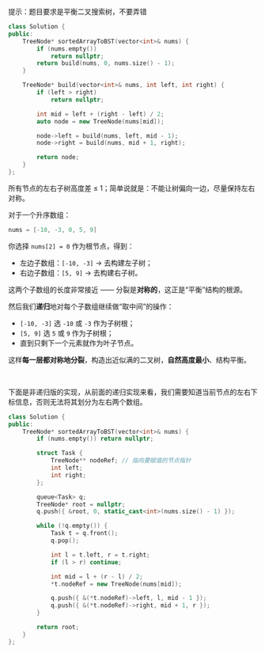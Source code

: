 提示：题目要求是平衡二叉搜索树，不要弄错

```c++
class Solution {
public:
    TreeNode* sortedArrayToBST(vector<int>& nums) {
        if (nums.empty())
            return nullptr;
        return build(nums, 0, nums.size() - 1);
    }

    TreeNode* build(vector<int>& nums, int left, int right) {
        if (left > right)
            return nullptr;

        int mid = left + (right - left) / 2;
        auto node = new TreeNode(nums[mid]);

        node->left = build(nums, left, mid - 1);
        node->right = build(nums, mid + 1, right);

        return node;
    }
};
```

所有节点的左右子树高度差 ≤ 1；简单说就是：不能让树偏向一边，尽量保持左右对称。

对于一个升序数组：

```c++
nums = [-10, -3, 0, 5, 9]
```

你选择 `nums[2] = 0` 作为根节点，得到：

- 左边子数组：`[-10, -3]` → 去构建左子树；
- 右边子数组：`[5, 9]` → 去构建右子树。

这两个子数组的长度非常接近 —— 分裂是**对称的**，这正是“平衡”结构的根源。

然后我们**递归**地对每个子数组继续做“取中间”的操作：

- `[-10, -3]` 选 `-10` 或 `-3` 作为子树根；
- `[5, 9]` 选 `5` 或 `9` 作为子树根；
- 直到只剩下一个元素就作为叶子节点。

这样**每一层都对称地分裂**，构造出近似满的二叉树，**自然高度最小**、结构平衡。

&nbsp;

下面是非递归版的实现，从前面的递归实现来看，我们需要知道当前节点的左右下标信息，否则无法将其划分为左右两个数组。

```c++
class Solution {
public:
    TreeNode* sortedArrayToBST(vector<int>& nums) {
        if (nums.empty()) return nullptr;

        struct Task {
            TreeNode** nodeRef; // 指向要赋值的节点指针
            int left;
            int right;
        };

        queue<Task> q;
        TreeNode* root = nullptr;
        q.push({ &root, 0, static_cast<int>(nums.size() - 1) });

        while (!q.empty()) {
            Task t = q.front();
            q.pop();

            int l = t.left, r = t.right;
            if (l > r) continue;

            int mid = l + (r - l) / 2;
            *t.nodeRef = new TreeNode(nums[mid]);

            q.push({ &(*t.nodeRef)->left, l, mid - 1 });
            q.push({ &(*t.nodeRef)->right, mid + 1, r });
        }

        return root;
    }
};

```